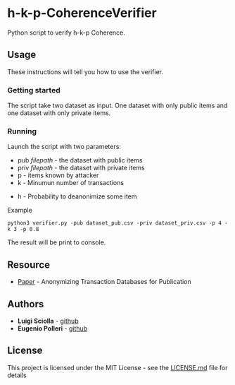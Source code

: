 # h-k-p-CoherenceVerifier 

Python script to verify h-k-p Coherence.

## Usage

These instructions will tell you how to use the verifier.

### Getting started

The script take two dataset as input. One dataset with only public items and one dataset with only private items.

### Running

Launch the script with two parameters:
* pub _filepath_ - the dataset with public items
* priv _filepath_ - the dataset with private items
* p - items known by attacker
* k - Minumun number of transactions
- h - Probability to deanonimize some item

Example

```
python3 verifier.py -pub dataset_pub.csv -priv dataset_priv.csv -p 4 -k 3 -p 0.8
```

The result will be print to console.

## Resource

* [Paper](https://www.cs.sfu.ca/~wangk/pub/kdd455-xu.pdf) - Anonymizing Transaction Databases for Publication

## Authors

* **Luigi Sciolla** - [github](https://github.com/Killuaa27)
* **Eugenio Polleri** - [github](https://github.com/eugep)

## License

This project is licensed under the MIT License - see the [LICENSE.md](LICENSE.md) file for details
